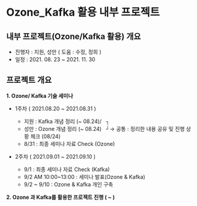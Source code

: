 # Ozone_Kafka 활용 내부 프로젝트
## 내부 프로젝트(Ozone/Kafka 활용) 개요
 - 진행자 : 지원, 성만 ( 도움 : 수정, 정희 )
 - 일정 : 2021. 08. 23 ~ 2021. 11. 30
 
## **프로젝트 개요**
**1. Ozone/ Kafka 기술 세미나**
   - 1주차 ( 2021.08.20 ~ 2021.08.31 )
     - 지원 : Kafka 개념 정리 (~ 08.24)/ &nbsp;  ┐  
     - 성만 : Ozone 개념 정리 (~ 08.24) &nbsp; ┘→ 공통 : 정리한 내용 공유 및 진행 상황 체크 (08/24)
     - 8/31 : 최종 세미나 자료 Check (Ozone)

   - 2주차 ( 2021.09.01 ~ 2021.09.10 )
     - 9/1 : 최종 세미나 자료 Check (Kafka)
     - 9/2 AM 10:00~13:00 : 세미나 발표(Ozone & Kafka)
     - 9/2 ~ 9/10 : Ozone & Kafka 개인 구축

**2. Ozone 과 Kafka를 활용한 프로젝트 진행 ( ~ )**

